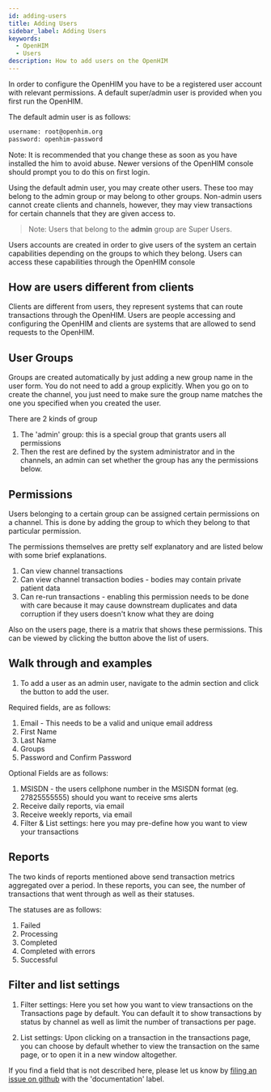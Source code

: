 ```yaml
---
id: adding-users
title: Adding Users
sidebar_label: Adding Users
keywords:
  - OpenHIM
  - Users
description: How to add users on the OpenHIM
---
```


In order to configure the OpenHIM you have to be a registered user account with relevant permissions. A default super/admin user is provided when you first run the OpenHIM.

The default admin user is as follows:

```txt
username: root@openhim.org
password: openhim-password
```

Note: It is recommended that you change these as soon as you have installed the him to avoid abuse. Newer versions of the OpenHIM console should prompt you to do this on first login.

Using the default admin user, you may create other users. These too may belong to the admin group or may belong to other groups. Non-admin users cannot create clients and channels, however, they may view transactions for certain channels that they are given access to.

> Note: Users that belong to the **admin** group are Super Users.

Users accounts are created in order to give users of the system an certain capabilities depending on the groups to which they belong. Users can access these capabilities through the OpenHIM console

## How are users different from clients

Clients are different from users, they represent systems that can route transactions through the OpenHIM. Users are people accessing and configuring the OpenHIM and clients are systems that are allowed to send requests to the OpenHIM.

## User Groups

Groups are created automatically by just adding a new group name in the user form. You do not need to add a group explicitly. When you go on to create the channel, you just need to make sure the group name matches the one you specified when you created the user.

There are 2 kinds of group

1. The 'admin' group: this is a special group that grants users all permissions
2. Then the rest are defined by the system administrator and in the channels, an admin can set whether the group has any the permissions below.

## Permissions

Users belonging to a certain group can be assigned certain permissions on a channel. This is done by adding the group to which they belong to that particular permission.

The permissions themselves are pretty self explanatory and are listed below with some brief explanations.

1. Can view channel transactions
2. Can view channel transaction bodies - bodies may contain private patient data
3. Can re-run transactions - enabling this permission needs to be done with care because it may cause downstream duplicates and data corruption if they users doesn't know what they are doing

Also on the users page, there is a matrix that shows these permissions. This can be viewed by clicking the button above the list of users.

## Walk through and examples

1. To add a user as an admin user, navigate to the admin section and click the button to add the user.

Required fields, are as follows:

1. Email - This needs to be a valid and unique email address
2. First Name
3. Last Name
4. Groups
5. Password and Confirm Password

Optional Fields are as follows:

1. MSISDN - the users cellphone number in the MSISDN format (eg. 27825555555) should you want to receive sms alerts
2. Receive daily reports, via email
3. Receive weekly reports, via email
4. Filter & List settings: here you may pre-define how you want to view your transactions

## Reports

The two kinds of reports mentioned above send transaction metrics aggregated over a period. In these reports, you can see, the number of transactions that went through as well as their statuses.

The statuses are as follows:

1. Failed
2. Processing
3. Completed
4. Completed with errors
5. Successful

## Filter and list settings

1. Filter settings: Here you set how you want to view transactions on the Transactions page by default. You can default it to show transactions by status by channel as well as limit the number of transactions per page.

2. List settings: Upon clicking on a transaction in the transactions page, you can choose by default whether to view the transaction on the same page, or to open it in a new window altogether.

If you find a field that is not described here, please let us know by [filing an issue on github](https://github.com/jembi/openhim-core-js/issues/new) with the 'documentation' label.
